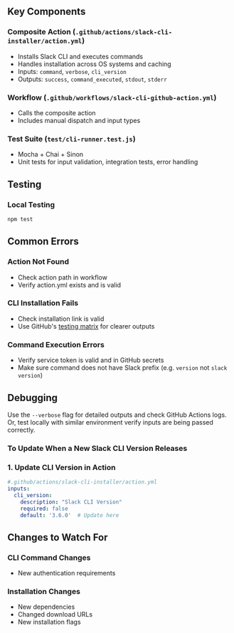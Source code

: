 ## Key Components

### Composite Action (`.github/actions/slack-cli-installer/action.yml`)
- Installs Slack CLI and executes commands
- Handles installation across OS systems and caching
- Inputs: `command`, `verbose`, `cli_version`
- Outputs: `success`, `command_executed`, `stdout`, `stderr`

### Workflow (`.github/workflows/slack-cli-github-action.yml`)
- Calls the composite action 
- Includes manual dispatch and input types 

### Test Suite (`test/cli-runner.test.js`)
- Mocha + Chai + Sinon
- Unit tests for input validation, integration tests, error handling

## Testing

### **Local Testing**
```bash
npm test
```

## Common Errors

### **Action Not Found**
- Check action path in workflow
- Verify action.yml exists and is valid

### **CLI Installation Fails**
- Check installation link is valid
- Use GitHub's [testing matrix](https://docs.github.com/en/actions/how-tos/write-workflows/choose-what-workflows-do/run-job-variations) for clearer outputs

### **Command Execution Errors**
- Verify service token is valid and in GitHub secrets 
- Make sure command does not have Slack prefix (e.g. `version` not `slack version`)

## Debugging

Use the `--verbose` flag for detailed outputs and check GitHub Actions logs. 
Or, test locally with similar environment verify inputs are being passed correctly.

### To Update When a New Slack CLI Version Releases

### **1. Update CLI Version in Action**
```yaml
#.github/actions/slack-cli-installer/action.yml
inputs:
  cli_version:
    description: "Slack CLI Version"
    required: false
    default: '3.6.0'  # Update here
```

## Changes to Watch For

### **CLI Command Changes**
- New authentication requirements

### **Installation Changes**
- New dependencies 
- Changed download URLs
- New installation flags

